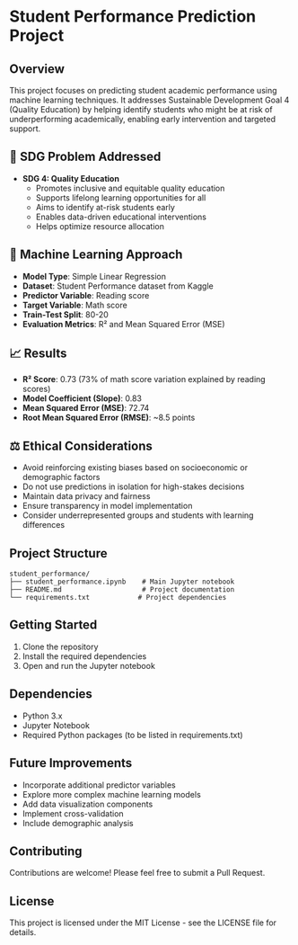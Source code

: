 # Student Performance Prediction Project

## Overview
This project focuses on predicting student academic performance using machine learning techniques. It addresses Sustainable Development Goal 4 (Quality Education) by helping identify students who might be at risk of underperforming academically, enabling early intervention and targeted support.

## 🎯 SDG Problem Addressed
- **SDG 4: Quality Education**
  - Promotes inclusive and equitable quality education
  - Supports lifelong learning opportunities for all
  - Aims to identify at-risk students early
  - Enables data-driven educational interventions
  - Helps optimize resource allocation

## 🤖 Machine Learning Approach
- **Model Type**: Simple Linear Regression
- **Dataset**: Student Performance dataset from Kaggle
- **Predictor Variable**: Reading score
- **Target Variable**: Math score
- **Train-Test Split**: 80-20
- **Evaluation Metrics**: R² and Mean Squared Error (MSE)

## 📈 Results
- **R² Score**: 0.73 (73% of math score variation explained by reading scores)
- **Model Coefficient (Slope)**: 0.83
- **Mean Squared Error (MSE)**: 72.74
- **Root Mean Squared Error (RMSE)**: ~8.5 points

## ⚖️ Ethical Considerations
- Avoid reinforcing existing biases based on socioeconomic or demographic factors
- Do not use predictions in isolation for high-stakes decisions
- Maintain data privacy and fairness
- Ensure transparency in model implementation
- Consider underrepresented groups and students with learning differences

## Project Structure
```
student_performance/
├── student_performance.ipynb    # Main Jupyter notebook
├── README.md                    # Project documentation
└── requirements.txt            # Project dependencies
```

## Getting Started
1. Clone the repository
2. Install the required dependencies
3. Open and run the Jupyter notebook

## Dependencies
- Python 3.x
- Jupyter Notebook
- Required Python packages (to be listed in requirements.txt)

## Future Improvements
- Incorporate additional predictor variables
- Explore more complex machine learning models
- Add data visualization components
- Implement cross-validation
- Include demographic analysis

## Contributing
Contributions are welcome! Please feel free to submit a Pull Request.

## License
This project is licensed under the MIT License - see the LICENSE file for details. 